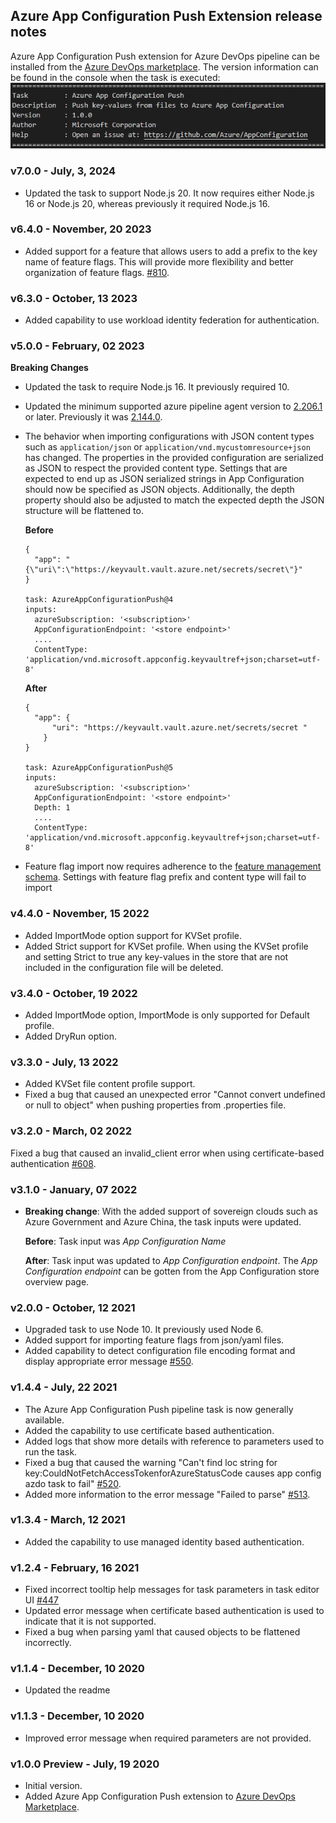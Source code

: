 ## Azure App Configuration Push Extension release notes
Azure App Configuration Push extension for Azure DevOps pipeline can be installed from the [Azure DevOps marketplace](https://marketplace.visualstudio.com/items?itemName=AzureAppConfiguration.azure-app-configuration-task-push). The version information can be found in the console when the task is executed:
![sample](pictures/AzureDevOpsPushExtensionVersionSample.PNG)

### v7.0.0 - July, 3, 2024
- Updated the task to support Node.js 20. It now requires either Node.js 16 or Node.js 20, whereas previously it required Node.js 16.

### v6.4.0 - November, 20 2023
* Added support for a feature that allows users to add a prefix to the key name of feature flags. This will provide more flexibility and better organization of feature flags. [#810](https://github.com/Azure/AppConfiguration/issues/810).

### v6.3.0 - October, 13 2023
* Added capability to use workload identity federation for authentication.

### v5.0.0 - February, 02 2023
**Breaking Changes**
  - Updated the task to require Node.js 16. It previously required 10.
  - Updated the minimum supported azure pipeline agent version to [2.206.1](https://github.com/microsoft/azure-pipelines-agent/releases/tag/v2.206.1) or later. Previously it was [2.144.0](https://github.com/microsoft/azure-pipelines-agent/releases/tag/v2.144.0).
  - The behavior when importing configurations with JSON content types such as `application/json` or `application/vnd.mycustomresource+json` has changed. The properties in the provided configuration are serialized as JSON to respect the provided content type. Settings that are expected to end up as JSON serialized strings in App Configuration should now be specified as JSON objects. Additionally, the depth property should also be adjusted to match the expected depth the JSON structure will be flattened to.

    **Before**
    ```
    {  
      "app": "{\"uri\":\"https://keyvault.vault.azure.net/secrets/secret\"}"
    }

    task: AzureAppConfigurationPush@4
    inputs:
      azureSubscription: '<subscription>'
      AppConfigurationEndpoint: '<store endpoint>'
      ....
      ContentType: 'application/vnd.microsoft.appconfig.keyvaultref+json;charset=utf-8'
    ```

    **After**
    ```
    {  
      "app": {
          "uri": "https://keyvault.vault.azure.net/secrets/secret " 
        }
    }

    task: AzureAppConfigurationPush@5
    inputs:
      azureSubscription: '<subscription>'
      AppConfigurationEndpoint: '<store endpoint>'
      Depth: 1
      ....
      ContentType: 'application/vnd.microsoft.appconfig.keyvaultref+json;charset=utf-8'

    ```

  - Feature flag import now requires adherence to the [feature management schema](https://github.com/microsoft/FeatureManagement-Dotnet/blob/release/v3/docs/schemas/FeatureManagement.v1.0.0.json). Settings with feature flag prefix and content type will fail to import

### v4.4.0 - November, 15 2022
* Added ImportMode option support for KVSet profile.
* Added Strict support for KVSet profile. When using the KVSet profile and setting Strict to true any key-values in the store that are not included in the configuration file will be deleted.

### v3.4.0 - October, 19 2022
* Added ImportMode option, ImportMode is only supported for Default profile.
* Added DryRun option.

### v3.3.0 - July, 13 2022
* Added KVSet file content profile support.
* Fixed a bug that caused an unexpected error "Cannot convert undefined or null to object" when pushing properties from .properties file.

### v3.2.0 - March, 02 2022
Fixed a bug that caused an invalid_client error when using certificate-based authentication [#608](https://github.com/Azure/AppConfiguration/issues/608).

### v3.1.0 - January, 07 2022
* **Breaking change**: 
With the added support of sovereign clouds such as Azure Government and Azure China, the task inputs were updated.

  **Before**: 
  Task input was *App Configuration Name*

  **After**:
  Task input was updated to *App Configuration endpoint*. The *App Configuration endpoint* can be gotten from the App Configuration store overview page.

### v2.0.0 - October, 12 2021
* Upgraded task to use Node 10. It previously used Node 6.
* Added support for importing feature flags from json/yaml files.
* Added capability to detect configuration file encoding format and display appropriate error message [#550](https://github.com/Azure/AppConfiguration/issues/550).

### v1.4.4 - July, 22 2021
* The Azure App Configuration Push pipeline task is now generally available.
* Added the capability to use certificate based authentication.
* Added logs that show more details with reference to parameters used to run the task.
* Fixed a bug that caused the warning "Can\'t find loc string for key:CouldNotFetchAccessTokenforAzureStatusCode causes app config azdo task to fail" [#520](https://github.com/Azure/AppConfiguration/issues/520).
* Added more information to the error message "Failed to parse" [#513](https://github.com/Azure/AppConfiguration/issues/513).

### v1.3.4 - March, 12 2021
* Added the capability to use managed identity based authentication.

### v1.2.4 - February, 16 2021
* Fixed incorrect tooltip help messages for task parameters in task editor UI [#447](https://github.com/Azure/AppConfiguration/issues/447) 
* Updated error message when certificate based authentication is used to indicate that it is not supported.
* Fixed a bug when parsing yaml that caused objects to be flattened incorrectly.

### v1.1.4 - December, 10 2020
* Updated the readme 

### v1.1.3 - December, 10 2020
* Improved error message when required parameters are not provided. 

### v1.0.0 Preview - July, 19 2020
* Initial version.
* Added Azure App Configuration Push extension to [Azure DevOps Marketplace](https://marketplace.visualstudio.com/items?itemName=AzureAppConfiguration.azure-app-configuration-task-push).
